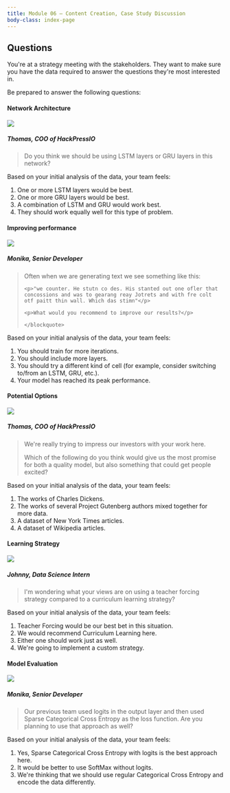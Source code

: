 ```yaml
---
title: Module 06 — Content Creation, Case Study Discussion
body-class: index-page
---
```

<style type="text/css">
    article ol { list-style-type: upper-alpha; }
    article ol li { list-style-type: upper-alpha; }
</style>

## Questions
You're at a strategy meeting with the stakeholders. They want to make sure you have the data required to answer the questions they're most interested in.

Be prepared to answer the following questions:

#### Network Architecture

<div class="dialogue">
	<img src="{{URLROOT}}/shared/img/thomas.jpg">
	<h5>Thomas, COO of HackPressIO</h5>
	<blockquote><p>Do you think we should be using LSTM layers or GRU layers in this network?</p></blockquote>
</div>

Based on your initial analysis of the data, your team feels:

1. One or more LSTM layers would be best.
2. One or more GRU layers would be best.
3. A combination of LSTM and GRU would work best.
4. They should work equally well for this type of problem.

#### Improving performance

<div class="dialogue">
	<img src="{{URLROOT}}/shared/img/monika.jpg">
	<h5>Monika, Senior Developer</h5>
	<blockquote><p>Often when we are generating text we see something like this:</p>
	
	<p>"we counter. He stutn co des. His stanted out one ofler that concossions and was to gearang reay Jotrets and with fre colt otf paitt thin wall. Which das stimn"</p>

	<p>What would you recommend to improve our results?</p>

	</blockquote>
</div>

Based on your initial analysis of the data, your team feels:

1. You should train for more iterations.
2. You should include more layers.
3. You should try a different kind of cell (for example, consider switching to/from an LSTM, GRU, etc.).
4. Your model has reached its peak performance.

#### Potential Options

<div class="dialogue">
	<img src="{{URLROOT}}/shared/img/thomas.jpg">
	<h5>Thomas, COO of HackPressIO</h5>
	<blockquote><p>We're really trying to impress our investors with your work here.</p>
	<p>Which of the following do you think would give us the most promise for both a quality model, but also something that could get people excited?</p></blockquote>
</div>

Based on your initial analysis of the data, your team feels:

1. The works of Charles Dickens.
2. The works of several Project Gutenberg authors mixed together for more data.
3. A dataset of New York Times articles.
4. A dataset of Wikipedia articles.


#### Learning Strategy

<div class="dialogue">
	<img src="{{URLROOT}}/shared/img/johnny.jpg">
	<h5>Johnny, Data Science Intern</h5>
	<blockquote><p>I'm wondering what your views are on using a teacher forcing strategy compared to a curriculum learning strategy?</p></blockquote>
</div>

Based on your initial analysis of the data, your team feels:

1. Teacher Forcing would be our best bet in this situation.
2. We would recommend Curriculum Learning here.
3. Either one should work just as well.
4. We're going to implement a custom strategy.

#### Model Evaluation

<div class="dialogue">
	<img src="{{URLROOT}}/shared/img/monika.jpg">
	<h5>Monika, Senior Developer</h5>
	<blockquote><p>Our previous team used logits in the output layer and then used Sparse Categorical Cross Entropy as the loss function. Are you planning to use that approach as well?</p></blockquote>
</div>

Based on your initial analysis of the data, your team feels:

1. Yes, Sparse Categorical Cross Entropy with logits is the best approach here.
2. It would be better to use SoftMax without logits.
3. We're thinking that we should use regular Categorical Cross Entropy and encode the data differently.

[^1]: [COO photo by Jonas Kakaroto on Unsplash](https://unsplash.com/photos/mjRwhvqEC0U)

[^2]: [Senior Developer photo by Mimi Thian on Unsplash](https://unsplash.com/photos/8kdA2IJsjcU)

[^3]: [Data Science Intern photo by Fábio Lucas on Unsplash](https://unsplash.com/photos/iczrMDNuvzkml-pxK0Ovmw)